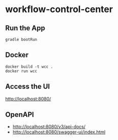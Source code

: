 # workflow-control-center

## Run the App
```shell
gradle bootRun
```

## Docker
```shell
docker build -t wcc .
docker run wcc
```

## Access the UI
[http://localhost:8080/](http://localhost:8080/)

## OpenAPI
- [http://localhost:8080/v3/api-docs/](http://localhost:8080/v3/api-docs/)
- [http://localhost:8080/swagger-ui/index.html](http://localhost:8080/swagger-ui/index.html)
